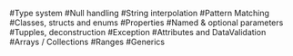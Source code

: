 #Type system
#Null handling
#String interpolation
#Pattern Matching
#Classes, structs and enums
#Properties
#Named & optional parameters
#Tupples, deconstruction
#Exception
#Attributes and DataValidation
#Arrays / Collections
#Ranges
#Generics